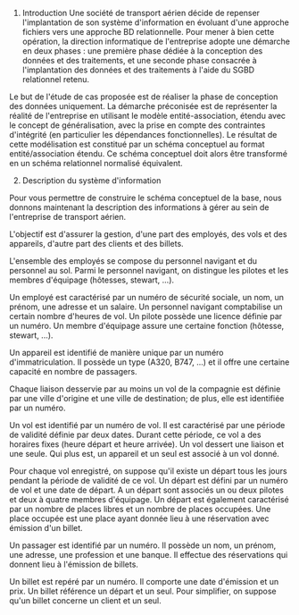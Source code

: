 1. Introduction
Une société de transport aérien décide de repenser l'implantation de son système d'information en évoluant d'une approche fichiers vers une approche BD relationnelle. Pour mener à bien cette opération, la direction informatique de l'entreprise adopte une démarche en deux phases : une première phase dédiée à la conception des données et des traitements, et une seconde phase consacrée à l'implantation des données et des traitements à l'aide du SGBD relationnel retenu.

Le but de l'étude de cas proposée est de réaliser la phase de conception des données uniquement. La démarche préconisée est de représenter la réalité de l'entreprise en utilisant le modèle entité-association, étendu avec le concept de généralisation, avec la prise en compte des contraintes d'intégrité (en particulier les dépendances fonctionnelles). Le résultat de cette modélisation est constitué par un schéma conceptuel au format entité/association étendu. Ce schéma conceptuel doit alors être transformé en un schéma relationnel normalisé équivalent.

2. Description du système d'information

Pour vous permettre de construire le schéma conceptuel de la base, nous donnons maintenant la description des informations à gérer au sein de l'entreprise de transport aérien.

L'objectif est d'assurer la gestion, d'une part des employés, des vols et des appareils, d'autre part des clients et des billets.

L'ensemble des employés se compose du personnel navigant et du personnel au sol. Parmi le personnel navigant, on distingue les pilotes et les membres d'équipage (hôtesses, stewart, ...).

Un employé est caractérisé par un numéro de sécurité sociale, un nom, un prénom, une adresse et un salaire. Un personnel navigant comptabilise un certain nombre d'heures de vol. Un pilote possède une licence définie par un numéro. Un membre d'équipage assure une certaine fonction (hôtesse, stewart, ...).

Un appareil est identifié de manière unique par un numéro d'immatriculation. Il possède un type (A320, B747, ...) et il offre une certaine capacité en nombre de passagers.

Chaque liaison desservie par au moins un vol de la compagnie est définie par une ville d'origine et une ville de destination; de plus, elle est identifiée par un numéro.

Un vol est identifié par un numéro de vol. Il est caractérisé par une période de validité définie par deux dates. Durant cette période, ce vol a des horaires fixes (heure départ et heure arrivée). Un vol dessert une liaison et une seule. Qui plus est, un appareil et un seul est associé à un vol donné.

Pour chaque vol enregistré, on suppose qu'il existe un départ tous les jours pendant la période de validité de ce vol. Un départ est défini par un numéro de vol et une date de départ. A un départ sont associés un ou deux pilotes et deux à quatre membres d'équipage. Un départ est également caractérisé par un nombre de places libres et un nombre de places occupées. Une place occupée est une place ayant donnée lieu à une réservation avec émission d'un billet.

Un passager est identifié par un numéro. Il possède un nom, un prénom, une adresse, une profession et une banque. Il effectue des réservations qui donnent lieu à l'émission de billets.

Un billet est repéré par un numéro. Il comporte une date d'émission et un prix. Un billet référence un départ et un seul. Pour simplifier, on suppose qu'un billet concerne un client et un seul.
